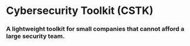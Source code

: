 # Cybersecurity Toolkit (CSTK)

### A lightweight toolkit for small companies that cannot afford a large security team.


